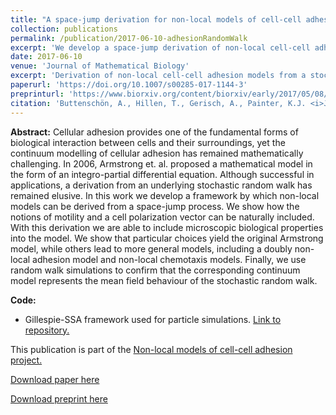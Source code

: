 ```yaml
---
title: "A space-jump derivation for non-local models of cell-cell adhesion and non-local chemotaxis"
collection: publications
permalink: /publication/2017-06-10-adhesionRandomWalk
excerpt: 'We develop a space-jump derivation of non-local cell-cell adhesion models.'
date: 2017-06-10
venue: 'Journal of Mathematical Biology'
excerpt: 'Derivation of non-local cell-cell adhesion models from a stochastic space-jump process.'
paperurl: 'https://doi.org/10.1007/s00285-017-1144-3'
preprinturl: 'https://www.biorxiv.org/content/biorxiv/early/2017/05/08/093617.full.pdf'
citation: 'Buttenschön, A., Hillen, T., Gerisch, A., Painter, K.J. <i>J. Math. Biol.</i> (2018) 76: 429.'
---
```


**Abstract:** Cellular adhesion provides one of the fundamental forms of
biological interaction between cells and their surroundings, yet the continuum
modelling of cellular adhesion has remained mathematically challenging. In 2006,
Armstrong et. al. proposed a mathematical model in the form of an
integro-partial differential equation. Although successful in
applications, a derivation from an underlying stochastic random walk
has remained elusive. In this work we develop a framework by which
non-local models can be derived from a space-jump process. We show how
the notions of motility and a cell polarization vector can be
naturally included. With this derivation we are able to include
microscopic biological properties into the model. We show that
particular choices yield the original Armstrong model, while others
lead to more general models, including a doubly non-local adhesion
model and non-local chemotaxis models. Finally, we use random walk
simulations to confirm that the corresponding continuum model
represents the mean field behaviour of the stochastic random walk.

**Code:**
* Gillespie-SSA framework used for particle simulations. [Link to repository.](https://github.com/adrs0049/AdhesionRandomWalk)

This publication is part of the [Non-local models of cell-cell adhesion project.](/portfolio/2018-01-01-adhesion)

[Download paper here](https://doi.org/10.1007/s00285-017-1144-3)

[Download preprint here](https://www.biorxiv.org/content/biorxiv/early/2017/05/08/093617.full.pdf)

